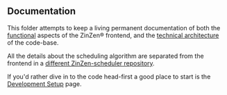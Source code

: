 ## Documentation

This folder attempts to keep a living permanent documentation of both the [functional](functional/Readme.md) aspects
of the ZinZen&reg; frontend, and the [technical architecture](technical/Readme.md) of the code-base.

All the details about the scheduling algorithm are separated from the frontend in a [different ZinZen-scheduler repository](https://github.com/tijlleenders/ZinZen-scheduler). 

If you'd rather dive in to the code head-first a good place to start is the [Development Setup](technical/Development-Setup.md)
page.
